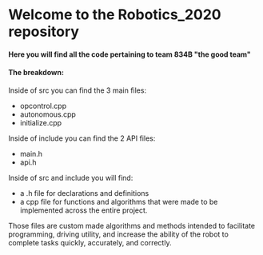 # Welcome to the Robotics_2020 repository
####  Here you will find all the code pertaining to team 834B "the good team"

#### The breakdown:
Inside of src you can find the 3 main files:
* opcontrol.cpp
* autonomous.cpp
* initialize.cpp

Inside of include you can find the 2 API files:
* main.h
* api.h

Inside of src and include you will find:
* a .h file for declarations and definitions
* a cpp file for functions and algorithms that were made to be implemented across the entire project.

Those files are custom made algorithms and methods intended to facilitate programming, driving utility, and increase the ability of the robot to complete tasks quickly, accurately, and correctly.
